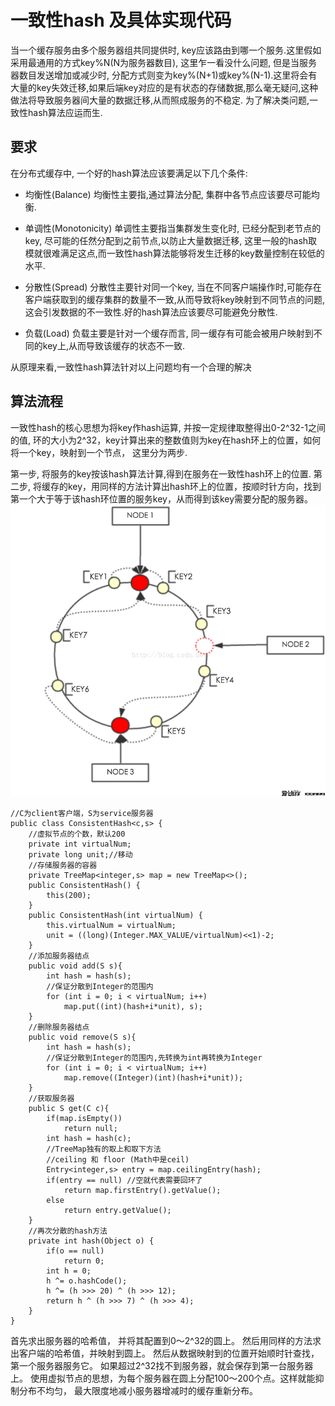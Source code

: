 # 一致性hash 及具体实现代码

 当一个缓存服务由多个服务器组共同提供时, key应该路由到哪一个服务.这里假如采用最通用的方式key%N(N为服务器数目), 这里乍一看没什么问题, 但是当服务器数目发送增加或减少时, 分配方式则变为key%(N+1)或key%(N-1).这里将会有大量的key失效迁移,如果后端key对应的是有状态的存储数据,那么毫无疑问,这种做法将导致服务器间大量的数据迁移,从而照成服务的不稳定. 为了解决类问题,一致性hash算法应运而生.
 
## 要求

在分布式缓存中, 一个好的hash算法应该要满足以下几个条件:

+ 均衡性(Balance)
       均衡性主要指,通过算法分配, 集群中各节点应该要尽可能均衡.
       
+  单调性(Monotonicity)
       单调性主要指当集群发生变化时, 已经分配到老节点的key, 尽可能的任然分配到之前节点,以防止大量数据迁移, 这里一般的hash取模就很难满足这点,而一致性hash算法能够将发生迁移的key数量控制在较低的水平.
       
+ 分散性(Spread)
        分散性主要针对同一个key, 当在不同客户端操作时,可能存在客户端获取到的缓存集群的数量不一致,从而导致将key映射到不同节点的问题,这会引发数据的不一致性.好的hash算法应该要尽可能避免分散性.
        
+ 负载(Load)
     负载主要是针对一个缓存而言, 同一缓存有可能会被用户映射到不同的key上,从而导致该缓存的状态不一致.

从原理来看,一致性hash算法针对以上问题均有一个合理的解决

## 算法流程

一致性hash的核心思想为将key作hash运算, 并按一定规律取整得出0-2^32-1之间的值, 环的大小为2^32，key计算出来的整数值则为key在hash环上的位置，如何将一个key，映射到一个节点， 这里分为两步.

第一步, 将服务的key按该hash算法计算,得到在服务在一致性hash环上的位置.
第二步, 将缓存的key，用同样的方法计算出hash环上的位置，按顺时针方向，找到第一个大于等于该hash环位置的服务key，从而得到该key需要分配的服务器。
![](/img/一致性hash.jpg)

```
//C为client客户端，S为service服务器
public class ConsistentHash<c,s> {
    //虚拟节点的个数，默认200
    private int virtualNum;
    private long unit;//移动
    //存储服务器的容器
    private TreeMap<integer,s> map = new TreeMap<>();
    public ConsistentHash() {
        this(200);
    }
    public ConsistentHash(int virtualNum) {
        this.virtualNum = virtualNum;
        unit = ((long)(Integer.MAX_VALUE/virtualNum)<<1)-2;
    }
    //添加服务器结点
    public void add(S s){
        int hash = hash(s);
        //保证分散到Integer的范围内
        for (int i = 0; i < virtualNum; i++) 
            map.put((int)(hash+i*unit), s);
    }
    //删除服务器结点
    public void remove(S s){
        int hash = hash(s);
        //保证分散到Integer的范围内,先转换为int再转换为Integer
        for (int i = 0; i < virtualNum; i++) 
            map.remove((Integer)(int)(hash+i*unit));
    }
    //获取服务器
    public S get(C c){
        if(map.isEmpty())
            return null;
        int hash = hash(c);
        //TreeMap独有的取上和取下方法
        //ceiling 和 floor (Math中是ceil)
        Entry<integer,s> entry = map.ceilingEntry(hash);
        if(entry == null) //空就代表需要回环了
            return map.firstEntry().getValue();
        else
            return entry.getValue();
    }
    //再次分散的hash方法
    private int hash(Object o) {
        if(o == null)
            return 0;
        int h = 0;
        h ^= o.hashCode();
        h ^= (h >>> 20) ^ (h >>> 12);
        return h ^ (h >>> 7) ^ (h >>> 4);
    }
}

```

首先求出服务器的哈希值， 并将其配置到0～2^32的圆上。 然后用同样的方法求出客户端的哈希值，并映射到圆上。 然后从数据映射到的位置开始顺时针查找，第一个服务器服务它。 如果超过2^32找不到服务器，就会保存到第一台服务器上。
使用虚拟节点的思想，为每个服务器在圆上分配100～200个点。这样就能抑制分布不均匀， 最大限度地减小服务器增减时的缓存重新分布。
